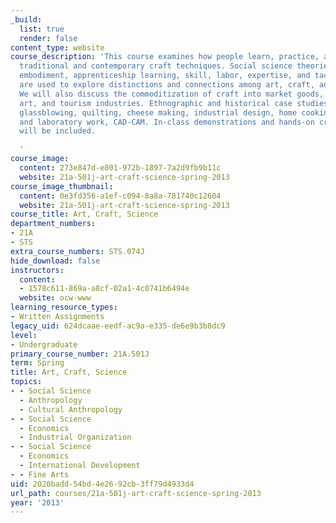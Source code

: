 ```yaml
---
_build:
  list: true
  render: false
content_type: website
course_description: 'This course examines how people learn, practice, and evaluate
  traditional and contemporary craft techniques. Social science theories of design,
  embodiment, apprenticeship learning, skill, labor, expertise, and tacit knowledge
  are used to explore distinctions and connections among art, craft, and science.
  We will also discuss the commoditization of craft into market goods, collectible
  art, and tourism industries. Ethnographic and historical case studies include textiles,
  glassblowing, quilting, cheese making, industrial design, home cooking, factory
  and laboratory work, CAD-CAM. In-class demonstrations and hands-on craft projects
  will be included.

  '
course_image:
  content: 273e847d-e801-972b-1897-7a2d9fb9b11c
  website: 21a-501j-art-craft-science-spring-2013
course_image_thumbnail:
  content: 0e3fd356-a1ef-c094-8a8a-781740c12604
  website: 21a-501j-art-craft-science-spring-2013
course_title: Art, Craft, Science
department_numbers:
- 21A
- STS
extra_course_numbers: STS.074J
hide_download: false
instructors:
  content:
  - 1578c611-869a-a8cf-02a1-4c0741b6494e
  website: ocw-www
learning_resource_types:
- Written Assignments
legacy_uid: 624dcaae-eedf-ac9a-e335-de6e9b3b8dc9
level:
- Undergraduate
primary_course_number: 21A.501J
term: Spring
title: Art, Craft, Science
topics:
- - Social Science
  - Anthropology
  - Cultural Anthropology
- - Social Science
  - Economics
  - Industrial Organization
- - Social Science
  - Economics
  - International Development
- - Fine Arts
uid: 2020badd-54bd-4e26-92cb-3ff79d4933d4
url_path: courses/21a-501j-art-craft-science-spring-2013
year: '2013'
---
```

